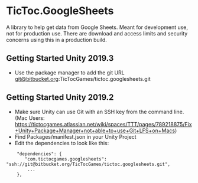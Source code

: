 # TicToc.GoogleSheets

A library to help get data from Google Sheets. Meant for development use, not for production use. There are download and access limits and security concerns using this in a production build.

## Getting Started Unity 2019.3

- Use the package manager to add the git URL git@bitbucket.org:TicTocGames/tictoc.googlesheets.git

## Getting Started Unity 2019.2

- Make sure Unity can use Git with an SSH key from the command line. (Mac Users: https://tictocgames.atlassian.net/wiki/spaces/TTT/pages/789218875/Fix+Unity+Package+Manager+not+able+to+use+Git+LFS+on+Macs)
- Find Packages/manifest.json in your Unity Project
- Edit the dependencies to look like this:

```
    "dependencies": {
       "com.tictocgames.googlesheets": "ssh://git@bitbucket.org/TicTocGames/tictoc.googlesheets.git",
        ...
    },
```
